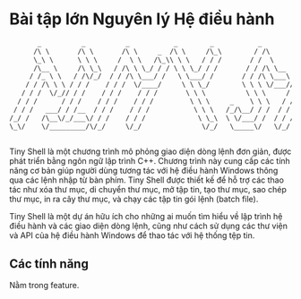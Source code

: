 # Bài tập lớn Nguyên lý Hệ điều hành

```txt
       _          _          _           _        _           _            _       _    _            _             _     
      /\ \       /\ \       /\ \     _  /\ \     /\_\        / /\         / /\    / /\ /\ \         _\ \          _\ \   
      \_\ \      \ \ \     /  \ \   /\_\\ \ \   / / /       / /  \       / / /   / / //  \ \       /\__ \        /\__ \  
      /\__ \     /\ \_\   / /\ \ \_/ / / \ \ \_/ / /       / / /\ \__   / /_/   / / // /\ \ \     / /_ \_\      / /_ \_\ 
     / /_ \ \   / /\/_/  / / /\ \___/ /   \ \___/ /       / / /\ \___\ / /\ \__/ / // / /\ \_\   / / /\/_/     / / /\/_/ 
    / / /\ \ \ / / /    / / /  \/____/     \ \ \_/        \ \ \ \/___// /\ \___\/ // /_/_ \/_/  / / /         / / /      
   / / /  \/_// / /    / / /    / / /       \ \ \          \ \ \     / / /\/___/ // /____/\    / / /         / / /       
  / / /      / / /    / / /    / / /         \ \ \     _    \ \ \   / / /   / / // /\____\/   / / / ____    / / / ____   
 / / /   ___/ / /__  / / /    / / /           \ \ \   /_/\__/ / /  / / /   / / // / /______  / /_/_/ ___/\ / /_/_/ ___/\ 
/_/ /   /\__\/_/___\/ / /    / / /             \ \_\  \ \/___/ /  / / /   / / // / /_______\/_______/\__\//_______/\__\/ 
\_\/    \/_________/\/_/     \/_/               \/_/   \_____\/   \/_/    \/_/ \/__________/\_______\/    \_______\/     
                                                                                                                         
```

Tiny Shell là một chương trình mô phỏng giao diện dòng lệnh đơn giản, được phát triển bằng ngôn ngữ lập trình C++. Chương trình này cung cấp các tính năng cơ bản giúp người dùng tương tác với hệ điều hành Windows thông qua các lệnh nhập từ bàn phím. Tiny Shell được thiết kế để hỗ trợ các thao tác như xóa thư mục, di chuyển thư mục, mở tập tin, tạo thư mục, sao chép thư mục, in ra cây thư mục, và chạy các tập tin gói lệnh (batch file).

Tiny Shell là một dự án hữu ích cho những ai muốn tìm hiểu về lập trình hệ điều hành và các giao diện dòng lệnh, cũng như cách sử dụng các thư viện và API của hệ điều hành Windows để thao tác với hệ thống tệp tin.

## Các tính năng

Nằm trong feature.
